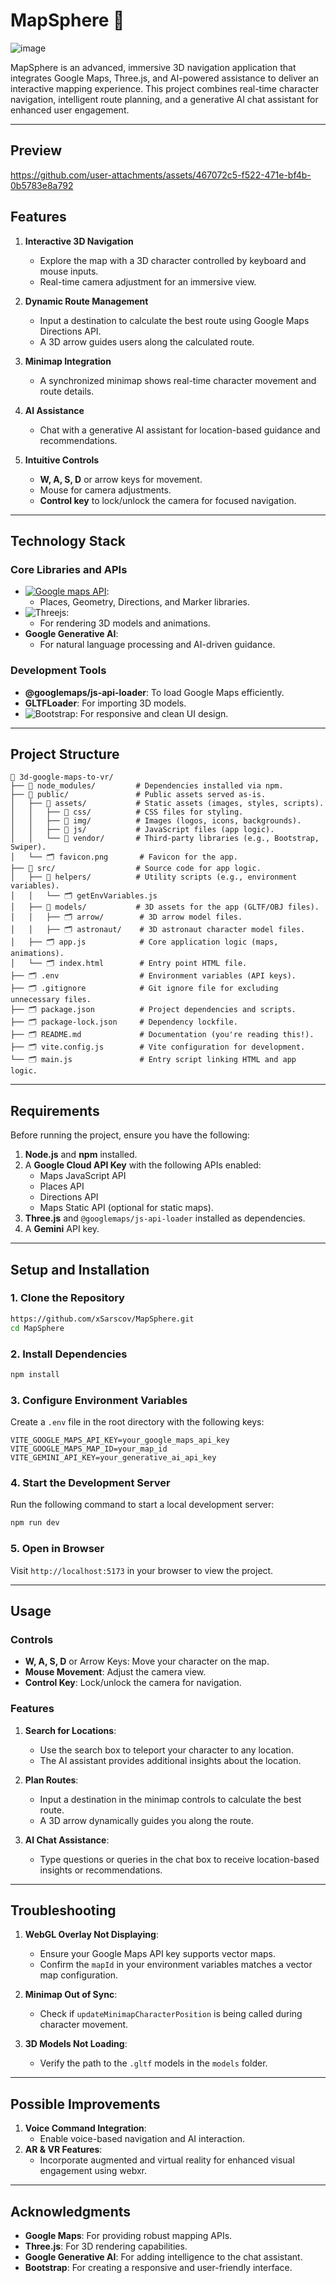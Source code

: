 # MapSphere 📌

![image](https://github.com/user-attachments/assets/e0f32e00-f936-4ffe-b45f-ef41c4c81e77)


MapSphere is an advanced, immersive 3D navigation application that integrates Google Maps, Three.js, and AI-powered assistance to deliver an interactive mapping experience. This project combines real-time character navigation, intelligent route planning, and a generative AI chat assistant for enhanced user engagement.

---

## Preview

https://github.com/user-attachments/assets/467072c5-f522-471e-bf4b-0b5783e8a792

## Features

1. **Interactive 3D Navigation**
   - Explore the map with a 3D character controlled by keyboard and mouse inputs.
   - Real-time camera adjustment for an immersive view.

2. **Dynamic Route Management**
   - Input a destination to calculate the best route using Google Maps Directions API.
   - A 3D arrow guides users along the calculated route.

3. **Minimap Integration**
   - A synchronized minimap shows real-time character movement and route details.

4. **AI Assistance**
   - Chat with a generative AI assistant for location-based guidance and recommendations.

5. **Intuitive Controls**
   - **W, A, S, D** or arrow keys for movement.
   - Mouse for camera adjustments.
   - **Control key** to lock/unlock the camera for focused navigation.

---

## Technology Stack

### Core Libraries and APIs
- [![Google maps API](https://img.shields.io/badge/Google_maps-2ea44f?logo=Google+maps)](https://www.google.com.mx/maps):
  - Places, Geometry, Directions, and Marker libraries.
- ![Threejs](https://img.shields.io/badge/threejs-black?style=for-the-badge&logo=three.js&logoColor=white):
  - For rendering 3D models and animations.
- **Google Generative AI**:
  - For natural language processing and AI-driven guidance.

### Development Tools
- **@googlemaps/js-api-loader**: To load Google Maps efficiently.
- **GLTFLoader**: For importing 3D models.
- ![Bootstrap](https://img.shields.io/badge/bootstrap-%238511FA.svg?style=for-the-badge&logo=bootstrap&logoColor=white): For responsive and clean UI design.

---

## Project Structure

```
📂 3d-google-maps-to-vr/
├── 📁 node_modules/         # Dependencies installed via npm.
├── 📁 public/               # Public assets served as-is.
│   ├── 📂 assets/           # Static assets (images, styles, scripts).
│   │   ├── 📂 css/          # CSS files for styling.
│   │   ├── 📂 img/          # Images (logos, icons, backgrounds).
│   │   ├── 📂 js/           # JavaScript files (app logic).
│   │   └── 📂 vendor/       # Third-party libraries (e.g., Bootstrap, Swiper).
│   └── 🗂 favicon.png       # Favicon for the app.
├── 📁 src/                  # Source code for app logic.
│   ├── 📂 helpers/          # Utility scripts (e.g., environment variables).
│   │   └── 🗂 getEnvVariables.js
│   ├── 📂 models/           # 3D assets for the app (GLTF/OBJ files).
│   │   ├── 🗂 arrow/        # 3D arrow model files.
│   │   ├── 🗂 astronaut/    # 3D astronaut character model files.
│   ├── 🗂 app.js            # Core application logic (maps, animations).
│   └── 🗂 index.html        # Entry point HTML file.
├── 🗂 .env                  # Environment variables (API keys).
├── 🗂 .gitignore            # Git ignore file for excluding unnecessary files.
├── 🗂 package.json          # Project dependencies and scripts.
├── 🗂 package-lock.json     # Dependency lockfile.
├── 🗂 README.md             # Documentation (you're reading this!).
├── 🗂 vite.config.js        # Vite configuration for development.
└── 🗂 main.js               # Entry script linking HTML and app logic.

```

---

## Requirements

Before running the project, ensure you have the following:

1. **Node.js** and **npm** installed.
2. A **Google Cloud API Key** with the following APIs enabled:
   - Maps JavaScript API
   - Places API
   - Directions API
   - Maps Static API (optional for static maps).
3. **Three.js** and `@googlemaps/js-api-loader` installed as dependencies.
4. A **Gemini** API key.

---

## Setup and Installation

### 1. Clone the Repository
```bash
https://github.com/xSarscov/MapSphere.git
cd MapSphere
```

### 2. Install Dependencies
```bash
npm install
```

### 3. Configure Environment Variables
Create a `.env` file in the root directory with the following keys:
```
VITE_GOOGLE_MAPS_API_KEY=your_google_maps_api_key
VITE_GOOGLE_MAPS_MAP_ID=your_map_id
VITE_GEMINI_API_KEY=your_generative_ai_api_key
```

### 4. Start the Development Server
Run the following command to start a local development server:
```bash
npm run dev
```

### 5. Open in Browser
Visit `http://localhost:5173` in your browser to view the project.

---

## Usage

### Controls
- **W, A, S, D** or Arrow Keys: Move your character on the map.
- **Mouse Movement**: Adjust the camera view.
- **Control Key**: Lock/unlock the camera for navigation.

### Features
1. **Search for Locations**:
   - Use the search box to teleport your character to any location.
   - The AI assistant provides additional insights about the location.

2. **Plan Routes**:
   - Input a destination in the minimap controls to calculate the best route.
   - A 3D arrow dynamically guides you along the route.

3. **AI Chat Assistance**:
   - Type questions or queries in the chat box to receive location-based insights or recommendations.

---

## Troubleshooting

1. **WebGL Overlay Not Displaying**:
   - Ensure your Google Maps API key supports vector maps.
   - Confirm the `mapId` in your environment variables matches a vector map configuration.

2. **Minimap Out of Sync**:
   - Check if `updateMinimapCharacterPosition` is being called during character movement.

3. **3D Models Not Loading**:
   - Verify the path to the `.gltf` models in the `models` folder.

---

## Possible Improvements

1. **Voice Command Integration**:
   - Enable voice-based navigation and AI interaction.
2. **AR & VR Features**:
   - Incorporate augmented and virtual reality for enhanced visual engagement using webxr.

---


## Acknowledgments

- **Google Maps**: For providing robust mapping APIs.
- **Three.js**: For 3D rendering capabilities.
- **Google Generative AI**: For adding intelligence to the chat assistant.
- **Bootstrap**: For creating a responsive and user-friendly interface.
